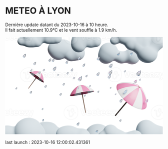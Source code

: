 # METEO À LYON

Dernière update datant du 2023-10-16 à 10 heure.  
Il fait actuellement 10.9°C et le vent souffle à 1.9 km/h.      

![](./.github/rain.png)

last launch : 2023-10-16 12:00:02.431361

